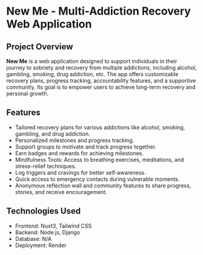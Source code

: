 # New Me - Multi-Addiction Recovery Web Application
## Project Overview
**New Me** is a web application designed to support individuals in their journey to sobriety and recovery from multiple addictions, including alcohol, gambling, smoking, drug addiction, etc. The app offers customizable recovery plans, progress tracking, accountability features, and a supportive community. Its goal is to empower users to achieve long-term recovery and personal growth.

## Features
- Tailored recovery plans for various addictions like alcohol, smoking, gambling, and drug addiction.
- Personalized milestones and progress tracking.
- Support groups to motivate and track progress together.
- Earn badges and rewards for achieving milestones.
- Mindfulness Tools: Access to breathing exercises, meditations, and stress-relief techniques.
- Log triggers and cravings for better self-awareness.
- Quick access to emergency contacts during vulnerable moments.
- Anonymous reflection wall and community features to share progress, stories, and receive encouragement.
## Technologies Used
+ Frontend: Nuxt3, Tailwind CSS
+ Backend: Node.js, Django
+ Database: N/A
+ Deployment: Render